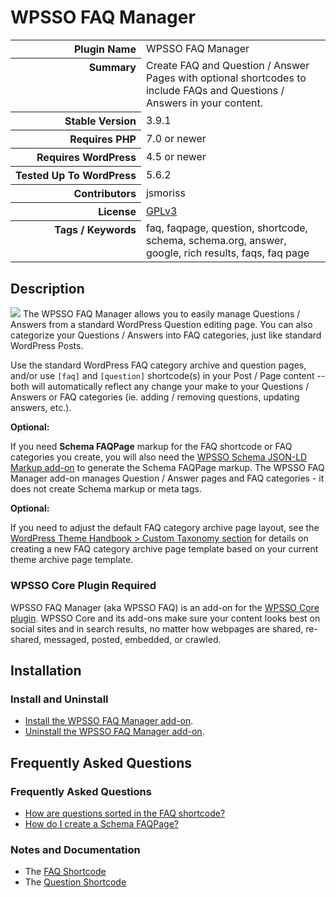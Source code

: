 <h1>WPSSO FAQ Manager</h1>

<table>
<tr><th align="right" valign="top" nowrap>Plugin Name</th><td>WPSSO FAQ Manager</td></tr>
<tr><th align="right" valign="top" nowrap>Summary</th><td>Create FAQ and Question / Answer Pages with optional shortcodes to include FAQs and Questions / Answers in your content.</td></tr>
<tr><th align="right" valign="top" nowrap>Stable Version</th><td>3.9.1</td></tr>
<tr><th align="right" valign="top" nowrap>Requires PHP</th><td>7.0 or newer</td></tr>
<tr><th align="right" valign="top" nowrap>Requires WordPress</th><td>4.5 or newer</td></tr>
<tr><th align="right" valign="top" nowrap>Tested Up To WordPress</th><td>5.6.2</td></tr>
<tr><th align="right" valign="top" nowrap>Contributors</th><td>jsmoriss</td></tr>
<tr><th align="right" valign="top" nowrap>License</th><td><a href="https://www.gnu.org/licenses/gpl.txt">GPLv3</a></td></tr>
<tr><th align="right" valign="top" nowrap>Tags / Keywords</th><td>faq, faqpage, question, shortcode, schema, schema.org, answer, google, rich results, faqs, faq page</td></tr>
</table>

<h2>Description</h2>

<p><img class="readme-icon" src="https://surniaulula.github.io/wpsso-faq/assets/icon-256x256.png"> The WPSSO FAQ Manager allows you to easily manage Questions / Answers from a standard WordPress Question editing page. You can also categorize your Questions / Answers into FAQ categories, just like standard WordPress Posts.</p>

<p>Use the standard WordPress FAQ category archive and question pages, and/or use <code>[faq]</code> and <code>[question]</code> shortcode(s) in your Post / Page content -- both will automatically reflect any change your make to your Questions / Answers or FAQ categories (ie. adding / removing questions, updating answers, etc.).</p>

<p><strong>Optional:</strong></p>

<p>If you need <strong>Schema FAQPage</strong> markup for the FAQ shortcode or FAQ categories you create, you will also need the <a href="https://wordpress.org/plugins/wpsso-schema-json-ld/">WPSSO Schema JSON-LD Markup add-on</a> to generate the Schema FAQPage markup. The WPSSO FAQ Manager add-on manages Question / Answer pages and FAQ categories - it does not create Schema markup or meta tags.</p>

<p><strong>Optional:</strong></p>

<p>If you need to adjust the default FAQ category archive page layout, see the <a href="https://developer.wordpress.org/themes/template-files-section/taxonomy-templates/#custom-taxonomy">WordPress Theme Handbook &gt; Custom Taxonomy section</a> for details on creating a new FAQ category archive page template based on your current theme archive page template.</p>

<h3>WPSSO Core Plugin Required</h3>

<p>WPSSO FAQ Manager (aka WPSSO FAQ) is an add-on for the <a href="https://wordpress.org/plugins/wpsso/">WPSSO Core plugin</a>. WPSSO Core and its add-ons make sure your content looks best on social sites and in search results, no matter how webpages are shared, re-shared, messaged, posted, embedded, or crawled.</p>


<h2>Installation</h2>

<h3 class="top">Install and Uninstall</h3>

<ul>
<li><a href="https://wpsso.com/docs/plugins/wpsso-faq/installation/install-the-plugin/">Install the WPSSO FAQ Manager add-on</a>.</li>
<li><a href="https://wpsso.com/docs/plugins/wpsso-faq/installation/uninstall-the-plugin/">Uninstall the WPSSO FAQ Manager add-on</a>.</li>
</ul>


<h2>Frequently Asked Questions</h2>

<h3 class="top">Frequently Asked Questions</h3>

<ul>
<li><a href="https://wpsso.com/docs/plugins/wpsso-faq/faqs/how-are-questions-sorted-in-the-faq-shortcode/">How are questions sorted in the FAQ shortcode?</a></li>
<li><a href="https://wpsso.com/docs/plugins/wpsso-faq/faqs/how-do-i-create-a-schema-faqpage/">How do I create a Schema FAQPage?</a></li>
</ul>

<h3>Notes and Documentation</h3>

<ul>
<li>The <a href="https://wpsso.com/docs/plugins/wpsso-faq/notes/faq-shortcode/">FAQ Shortcode</a></li>
<li>The <a href="https://wpsso.com/docs/plugins/wpsso-faq/notes/question-shortcode/">Question Shortcode</a></li>
</ul>


